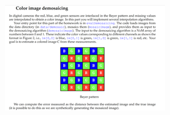 ![Question](https://github.com/ykamoji/color-image-demosaicing/blob/main/img_refs/question.png?raw=true)